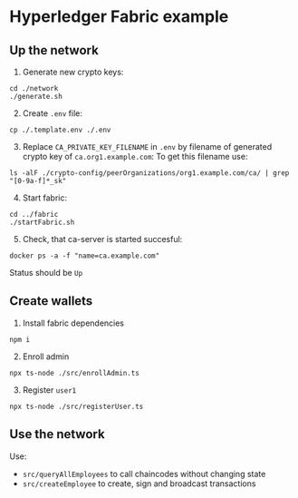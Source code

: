 # Hyperledger Fabric example

## Up the network

1. Generate new crypto keys:
```
cd ./network
./generate.sh
```
2. Create `.env` file:
```
cp ./.template.env ./.env
```
3. Replace `CA_PRIVATE_KEY_FILENAME` in `.env` by filename of generated crypto key of `ca.org1.example.com`:
To get this filename use:
```
ls -alF ./crypto-config/peerOrganizations/org1.example.com/ca/ | grep "[0-9a-f]*_sk"
```
4. Start fabric:
```
cd ../fabric
./startFabric.sh
```
5. Check, that ca-server is started succesful:
```
docker ps -a -f "name=ca.example.com"
```
Status should be `Up`

## Create wallets
1. Install fabric dependencies
```
npm i
```
2. Enroll admin
```
npx ts-node ./src/enrollAdmin.ts
```
3. Register `user1`
```
npx ts-node ./src/registerUser.ts
```

## Use the network
Use:
* `src/queryAllEmployees` to call chaincodes without changing state
* `src/createEmployee` to create, sign and broadcast transactions
